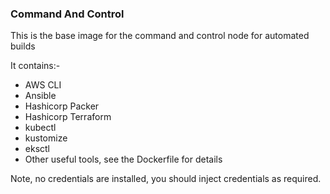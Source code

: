 ### Command And Control 

This is the base image for the command and control node for automated builds

It contains:-

  * AWS CLI
  * Ansible
  * Hashicorp Packer
  * Hashicorp Terraform
  * kubectl
  * kustomize
  * eksctl
  * Other useful tools, see the Dockerfile for details

Note, no credentials are installed, you should inject credentials as required.

